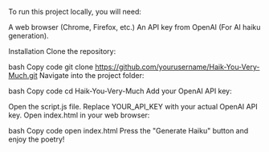 To run this project locally, you will need:

A web browser (Chrome, Firefox, etc.)
An API key from OpenAI (For AI haiku generation).

Installation
Clone the repository:

bash
Copy code
git clone https://github.com/yourusername/Haik-You-Very-Much.git
Navigate into the project folder:

bash
Copy code
cd Haik-You-Very-Much
Add your OpenAI API key:

Open the script.js file.
Replace YOUR_API_KEY with your actual OpenAI API key.
Open index.html in your web browser:

bash
Copy code
open index.html
Press the "Generate Haiku" button and enjoy the poetry!
